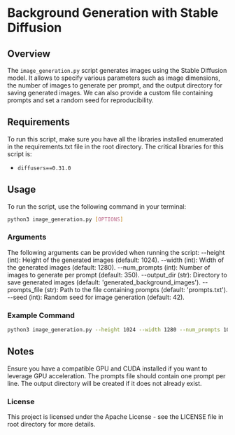 # Background Generation with Stable Diffusion

## Overview
The `image_generation.py` script generates images using the Stable Diffusion model. It allows to specify various parameters such as image dimensions, the number of images to generate per prompt, and the output directory for saving generated images. We can also provide a custom file containing prompts and set a random seed for reproducibility.

## Requirements
To run this script, make sure you have all the libraries installed enumerated in the requirements.txt file in the root directory. The critical libraries for this script is:


- `diffusers==0.31.0`

## Usage
To run the script, use the following command in your terminal:
```bash
python3 image_generation.py [OPTIONS]
```

### Arguments

The following arguments can be provided when running the script:
--height (int): Height of the generated images (default: 1024).
--width (int): Width of the generated images (default: 1280).
--num_prompts (int): Number of images to generate per prompt (default: 350).
--output_dir (str): Directory to save generated images (default: 'generated_background_images').
--prompts_file (str): Path to the file containing prompts (default: 'prompts.txt').
--seed (int): Random seed for image generation (default: 42).

### Example Command

```bash
python3 image_generation.py --height 1024 --width 1280 --num_prompts 100 --output_dir "my_generated_images" --prompts_file "my_prompts.txt" --seed 12345
```

## Notes

Ensure you have a compatible GPU and CUDA installed if you want to leverage GPU acceleration.
The prompts file should contain one prompt per line.
The output directory will be created if it does not already exist.

### License

This project is licensed under the Apache License - see the LICENSE file in root directory for more details.
